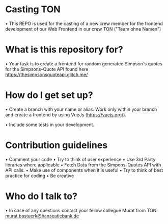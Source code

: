# Casting TON
• This REPO is used for the casting of a new crew member for the frontend development of our Web Frontend in our crew TON ("Team ohne Namen")

# What is this repository for?
•	Your task is to create a frontend for random generated Simpson's quotes for the Simpsons-Quote API found here https://thesimpsonsquoteapi.glitch.me/

# How do I get set up?
•	Create a branch with your name or alias. Work only within your branch and create a frontend by using VueJs (https://vuejs.org/).

•	Include some tests in your development.

# Contribution guidelines
•	Comment your code
•	Try to think of user experience
•	Use 3rd Party libraries where applicable
•	Fetch Data from the Simpons-Quotes API with API calls.
•	Make use of components when it is useful
•	Try to think of best practice for coding
•	Be creative

# Who do I talk to?
•	In case of any questions contact your fellow collegue Murat from TON: murat.bastuerk@hanseaticbank.de
